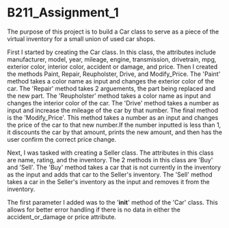 # B211_Assignment_1
The purpose of this project is to build a Car class to serve as a piece of the virtual inventory for a small union of used car shops.

First I started by creating the Car class. In this class, the attributes include manufacturer, model, year, mileage, engine, transmission, drivetrain, mpg, exterior color, interior color, accident or damage, and price. Then I created the methods Paint, Repair, Reupholster, Drive, and Modify_Price. The 'Paint' method takes a color name as input and changes the exterior color of the car. The 'Repair' method takes 2 arguements, the part being replaced and the new part. The 'Reupholster' method takes a color name as input and changes the interior color of the car. The 'Drive' method takes a number as input and increase the mileage of the car by that number. The final method is the 'Modify_Price'. This method takes a number as an input and changes the price of the car to that new number.If the number inputted is less than 1, it discounts the car by that amount, prints the new amount, and then has the user confirm the correct price change.

Next, I was tasked with creating a Seller class. The attributes in this class are name, rating, and the inventory. The 2 methods in this class are 'Buy' and 'Sell'. The 'Buy' method takes a car that is not currently in the inventory as the input and adds that car to the Seller's inventory. The 'Sell' method takes a car in the Seller's inventory as the input and removes it from the inventory.

The first parameter I added was to the '__init__' method of the 'Car' class. This allows for better error handling if there is no data in either the accident_or_damage or price attribute.

